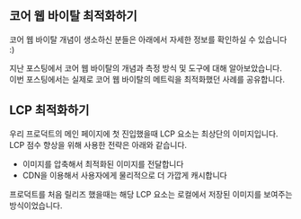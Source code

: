 ## 코어 웹 바이탈 최적화하기
코어 웹 바이탈 개념이 생소하신 분들은 아래에서 자세한 정보를 확인하실 수 있습니다 :)  

지난 포스팅에서 코어 웹 바이탈의 개념과 측정 방식 및 도구에 대해 알아보았습니다.  
이번 포스팅에서는 실제로 코어 웹 바이탈의 메트릭을 최적화했던 사례를 공유합니다.  

## LCP 최적화하기
우리 프로덕트의 메인 페이지에 첫 진입했을때 LCP 요소는 최상단의 이미지입니다.  
LCP 점수 향상을 위해 사용한 전략은 아래와 같습니다.

- 이미지를 압축해서 최적화된 이미지를 전달합니다
- CDN을 이용해서 사용자에게 물리적으로 더 가깝게 캐시합니다


프로덕트를 처음 릴리즈 했을때는 해당 LCP 요소는 로컬에서 저장된 이미지를 보여주는 방식이었습니다. 
